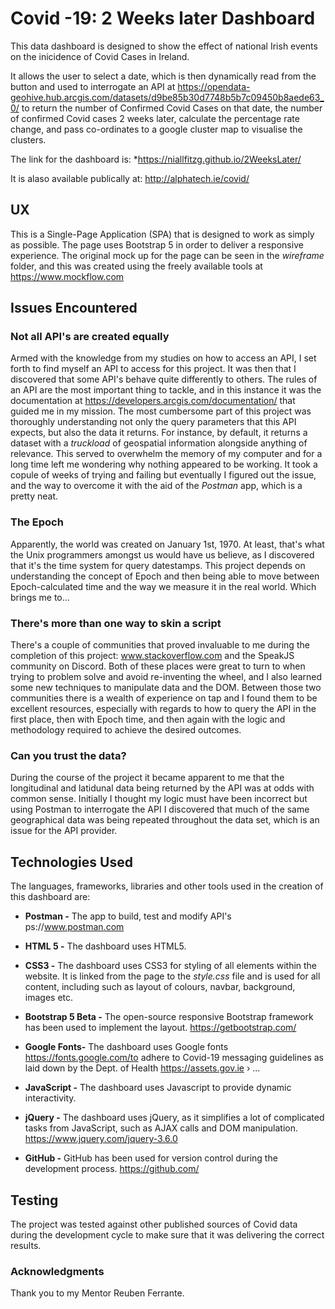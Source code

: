 # Covid -19: 2 Weeks later Dashboard

This data dashboard is designed to show the effect of national Irish events on the inicidence of Covid Cases in Ireland. 

It allows the user to select a date, which is then dynamically read from the button and used to interrogate an API at https://opendata-geohive.hub.arcgis.com/datasets/d9be85b30d7748b5b7c09450b8aede63_0/ to return the number of Confirmed Covid Cases on that date, the number of confirmed Covid cases 2 weeks later, calculate the percentage rate change, and pass co-ordinates to a google cluster map to visualise the clusters. 

The link for the dashboard is: 
*https://niallfitzg.github.io/2WeeksLater/

It is alaso available publically at:
http://alphatech.ie/covid/

## UX

This is a Single-Page Application (SPA) that is designed to work as simply as possible. The page uses Bootstrap 5 in order to deliver a responsive experience. 
The original mock up for the page can be seen in the *wireframe* folder, and this was created using the freely available tools at https://www.mockflow.com
 
## Issues Encountered

### Not all API's are created equally
Armed with the knowledge from my studies on how to access an API, I set forth to find myself an API to access for this project.
It was then that I discovered that some API's behave quite differently to others. 
The rules of an API are the most important thing to tackle, and in this instance it was the documentation at https://developers.arcgis.com/documentation/ that guided me in my mission.
The most cumbersome part of this project was thoroughly understanding not only the query parameters that this API expects, but also the data it returns.
For instance, by default, it returns a dataset with a *truckload* of geospatial information alongside anything of relevance.
This served to overwhelm the memory of my computer and for a long time left me wondering why nothing appeared to be working.
It took a copule of weeks of trying and failing but eventually I figured out the issue, and the way to overcome it with the aid of the *Postman* app, which is a pretty neat.

### The Epoch
Apparently, the world was created on January 1st, 1970. At least, that's what the Unix programmers amongst us would have us believe, as I discovered that it's the time system for query datestamps.
This project depends on understanding the concept of Epoch and then being able to move between Epoch-calculated time and the way we measure it in the real world. Which brings me to...

### There's more than one way to skin a script
There's a couple of communities that proved invaluable to me during the completion of this project: www.stackoverflow.com and the SpeakJS community on Discord.
Both of these places were great to turn to when trying to problem solve and avoid re-inventing the wheel, and I also learned some new techniques to manipulate data and the DOM.
Between those two communities there is a wealth of experience on tap and I found them to be excellent resources, especially with regards to how to query the API in the first place, then with Epoch time, and then again with the logic and methodology required to achieve the desired outcomes.

### Can you trust the data?
During the course of the project it became apparent to me that the longitudinal and latidunal data being returned by the API was at odds with common sense.
Initially I thought my logic must have been incorrect but using Postman to interrogate the API I discovered that much of the same geographical data was being repeated throughout the data set, which is an issue for the API provider.

## Technologies Used
The languages, frameworks, libraries and other tools used in the creation of this dashboard are:

*	**Postman -** The app to build, test and modify API's ps://www.postman.com

*	**HTML 5 -** The dashboard uses HTML5.

*	**CSS3 -** The dashboard uses CSS3 for styling of all elements within the website. It is linked from the page to the *style.css* file and is used for all content, including such as layout of colours, navbar, background, images etc.

*	**Bootstrap 5 Beta -** The open-source responsive Bootstrap framework has been used to implement the layout. https://getbootstrap.com/

*	**Google Fonts-** The dashboard uses Google fonts https://fonts.google.com/to adhere to Covid-19 messaging guidelines as laid down by the Dept. of Health https://assets.gov.ie › ...
 
*   **JavaScript -** The dashboard uses Javascript to provide dynamic interactivity.

*   **jQuery -** The dashboard uses jQuery, as it simplifies a lot of complicated tasks from JavaScript, such as AJAX calls and DOM manipulation. https://www.jquery.com/jquery-3.6.0

*	**GitHub -** GitHub has been used for version control during the development process.  https://github.com/





## Testing

The project was tested against other published sources of Covid data during the development cycle to make sure that it was delivering the correct results. 


### Acknowledgments

Thank you to my Mentor Reuben Ferrante.